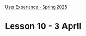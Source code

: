 [User Experience - Spring 2025](https://github.com/arturomorarioja-kea/WD_UX_F25/blob/main/README.md)

# Lesson 10 - 3 April

[--> Food Repo. clamp()]: #
[--> Food Repo. Meal 52824 has a non-available video]: #
[--> Food Repo. Video thumbnail: https://img.youtube.com/vi/GsB8ZI5vREA/mqdefault.jpg]: #
[--> Show code samples Append strategies 1 & 2, Document fragment, Basic fetch]: #
[--> Show code samples CSS3 Background(https://codepen.io/arturomorarioja/pen/xxQqRgY)]: #

[--> Food Repo:]: #
[  --> Check out where is sessionStorage token loaded]: #

[## Exercise solution]: #
[- Tristan Wede Lind(https://github.com/arturomorarioja/kea_css_tristan_solution/)]: #
[General feedback. Things to improve:]: #
[- Beware of horizontal scrolls in mobile view]: #
[- Avoid `<div>`. Use `<section>` whenever you can group elements in a meaningful (i.e., semantic) way]: #
[- Review when to use `<section>` and when to use `<article>` (slide deck **HTML5**)]: #
[- Do not use header tags (e.g., `<h4>`, `<h5>`) for styling purposes]: #
[- Use `<aside>` for non-crucial information, for example, when it will be hidden in the mobile view (e.g., the books list in the top section)]: #

[## Class takeaways]: #
[Check out the following slide decks:]: #
[- **Accessibility in Web Design and Development**]: #
[- **Industrial Design: Wireframing and Prototyping**]: #
[Check out the following code samples:]: #
[- Accessibility for Web Design(https://github.com/arturomorarioja/accessibility_web_design)]: #
[-->  - Append strategies(https://github.com/arturomorarioja/js_append_strategies)]: #
[-->  - Append strategies 2(https://github.com/arturomorarioja/js_append_strategies_v2)]: #
[-->  - Document fragment(https://codepen.io/arturomorarioja/pen/QwLaVMj)]: #
[-->  - Basic fetch(https://github.com/arturomorarioja/js_basic_fetch)]: #
[  - API consumption(https://github.com/arturomorarioja/kea_js_api_consumption)]: #

[## Homework]: #
[Start working on the Second Mandatory Assignment(https://kea-fronter.itslearning.com/LearningToolElement/ViewLearningToolElement.aspx?LearningToolElementId=1344539). Register your group members and chosen topic here(https://studkea.sharepoint.com/:x:/s/TeamWEB-F25-UserExperience/EeIZf9mYctpMqd9UPBZqGWcBjSzXOjMvNmh7bdR0AvnB9w?e=Fico4T).]: #

